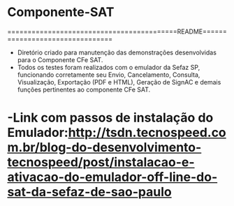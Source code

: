 # Componente-SAT
==========================================README================================
- Diretório criado para manutenção das demonstrações desenvolvidas para o Componente CFe SAT.
- Todos os testes foram realizados com o emulador da Sefaz SP, funcionando corretamente seu 
 Envio, Cancelamento, Consulta, Visualização, Exportação (PDF e HTML), Geração de SignAC e 
 demais funções pertinentes ao componente CFe SAT.
 
-Link com passos de instalação do Emulador:http://tsdn.tecnospeed.com.br/blog-do-desenvolvimento-tecnospeed/post/instalacao-e-ativacao-do-emulador-off-line-do-sat-da-sefaz-de-sao-paulo
=================================================================================
